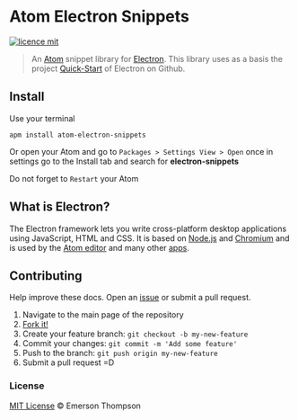 # Atom Electron Snippets
[![licence mit](https://img.shields.io/badge/licence-MIT-blue.svg)](http://thompsonemerson.mit-license.org/)

> An [Atom](https://atom.io/) snippet library for [Electron](http://electron.atom.io/). This library uses as a basis the project [Quick-Start](https://github.com/electron/electron-quick-start/) of Electron on Github.

## Install

Use your terminal
```
apm install atom-electron-snippets
```

Or open your Atom and go to `Packages > Settings View > Open` once in settings go to the Install tab and search for **electron-snippets**

Do not forget to `Restart` your Atom


## What is Electron?
The Electron framework lets you write cross-platform desktop applications using JavaScript, HTML and CSS. It is based on [Node.js](https://nodejs.org/) and [Chromium](http://www.chromium.org/) and is used by the [Atom editor](https://github.com/atom/atom) and many other [apps](http://electron.atom.io/apps).


## Contributing
Help improve these docs. Open an [issue](https://github.com/thompsonemerson/atom-electron-snippets/issues/new) or submit a pull request.

1. Navigate to the main page of the repository
1. [Fork it!](https://github.com/thompsonemerson/atom-electron-snippets#fork-destination-box)
1. Create your feature branch: `git checkout -b my-new-feature`
1. Commit your changes: `git commit -m 'Add some feature'`
1. Push to the branch: `git push origin my-new-feature`
1. Submit a pull request =D


### License

[MIT License](http://thompsonemerson.mit-license.org/) © Emerson Thompson
